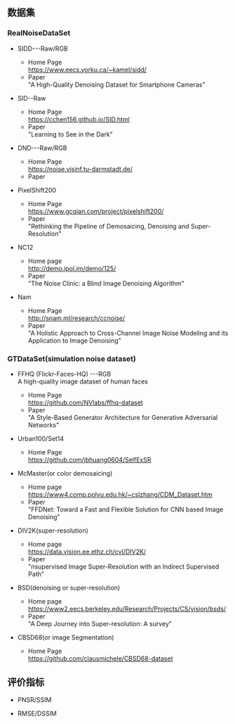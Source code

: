 ## 数据集
### RealNoiseDataSet
- SIDD---Raw/RGB      
	- Home Page  
	  https://www.eecs.yorku.ca/~kamel/sidd/  
	- Paper  
	  "A High-Quality Denoising Dataset for Smartphone Cameras"     
	  
- SID--Raw    
	- Home Page  
	  https://cchen156.github.io/SID.html
	- Paper   
	  "Learning to See in the Dark"
- DND---Raw/RGB   
	- Home Page  
	  https://noise.visinf.tu-darmstadt.de/
	- Paper   
	  
- PixelShift200
  - Home Page  
    https://www.gcqian.com/project/pixelshift200/  
  - Paper   
    "Rethinking the Pipeline of Demosaicing, Denoising and Super-Resolution"   
       
 - NC12   
   - Home page   
       http://demo.ipol.im/demo/125/
   - Paper   
     "The Noise Clinic: a Blind Image Denoising Algorithm"  
- Nam   
	- Home Page    
	  http://snam.ml/research/ccnoise/
	- Paper  
	  "A Holistic Approach to Cross-Channel Image Noise Modeling and its Application to Image Denoising"
### GTDataSet(simulation noise dataset)   
- FFHQ (Flickr-Faces-HQ) ---RGB   
   A high-quality image dataset of human faces   
   - Home Page   
      https://github.com/NVlabs/ffhq-dataset    
   - Paper  
     "A Style-Based Generator Architecture for Generative Adversarial Networks"  
     
- Urban100/Set14    
	- Home Page   
	  https://github.com/jbhuang0604/SelfExSR
- McMaster(or color demosaicing)    
  - Home page   
     https://www4.comp.polyu.edu.hk/~cslzhang/CDM_Dataset.htm
  - Paper   
     "FFDNet: Toward a Fast and Flexible Solution for CNN based Image Denoising"  
- DIV2K(super-resolution)   
  - Home page    
    https://data.vision.ee.ethz.ch/cvl/DIV2K/
  - Paper  
    "nsupervised Image Super-Resolution with an Indirect Supervised Path"    
	
- BSD(denoising or super-resolution)   
   - Home page   
     https://www2.eecs.berkeley.edu/Research/Projects/CS/vision/bsds/
   - Paper     
      "A Deep Journey into Super-resolution: A survey"  
      
- CBSD68(or image Segmentation)   
	- Home Page  
	  https://github.com/clausmichele/CBSD68-dataset
 

## 评价指标   

- PNSR/SSIM   

- RMSE/DSSIM
<!--stackedit_data:
eyJoaXN0b3J5IjpbNjczMTQ1ODIxLC04MDU2MDMyNTQsMjU3MT
E2ODYzLC0xNjI1NDYyMTc1LDIwNjE1ODQxNDAsOTA0MjEzMDk2
LDE3OTY1MTcxNjcsNzgyNTAxMDU5LC0yMDI0MTg2OTMxLC01ND
c0NTU5OTYsMTgwNjcxMjQwNSwtMTk3NDU0NTk0Niw3NzA5NjA4
NjcsLTI0ODc0MjQwMCwxMDI2OTg5NzBdfQ==
-->